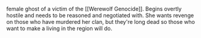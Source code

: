 female ghost of a victim of the [[Werewolf Genocide]]. Begins overtly hostile and needs to be reasoned and negotiated with. She wants revenge on those who have murdered her clan, but they're long dead so those who want to make a living in the region will do.